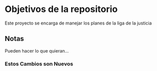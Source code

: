 # Objetivos de la repositorio

Este proyecto se encarga de manejar los planes de la liga de la justicia


## Notas
Pueden hacer lo que quieran...

### Estos Cambios son Nuevos